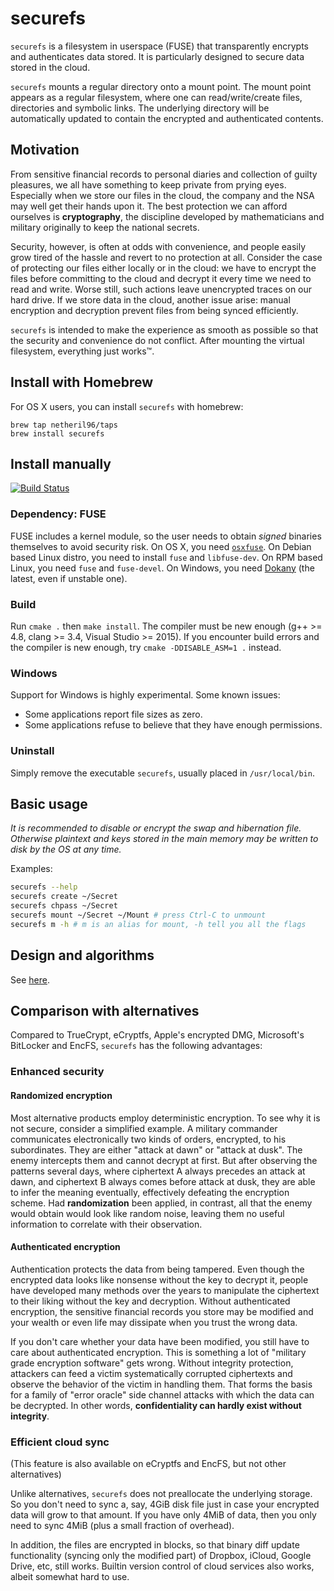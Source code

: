 # securefs

`securefs` is a filesystem in userspace (FUSE) that transparently encrypts and authenticates data stored. It is particularly designed to secure data stored in the cloud.

`securefs` mounts a regular directory onto a mount point. The mount point appears as a regular filesystem, where one can read/write/create files, directories and symbolic links. The underlying directory will be automatically updated to contain the encrypted and authenticated contents.

## Motivation

From sensitive financial records to personal diaries and collection of guilty pleasures, we all have something to keep private from prying eyes. Especially when we store our files in the cloud, the company and the NSA may well get their hands upon it. The best protection we can afford ourselves is **cryptography**, the discipline developed by mathematicians and military originally to keep the national secrets.

Security, however, is often at odds with convenience, and people easily grow tired of the hassle and revert to no protection at all. Consider the case of protecting our files either locally or in the cloud: we have to encrypt the files before committing to the cloud and decrypt it every time we need to read and write. Worse still, such actions leave unencrypted traces on our hard drive. If we store data in the cloud, another issue arise: manual encryption and decryption prevent files from being synced efficiently.

`securefs` is intended to make the experience as smooth as possible so that the security and convenience do not conflict. After mounting the virtual filesystem, everything just works&#8482;.

## Install with Homebrew

For OS X users, you can install `securefs` with homebrew:

```
brew tap netheril96/taps
brew install securefs
```

## Install manually

[![Build Status](https://api.travis-ci.org/netheril96/securefs.svg?branch=master)](https://travis-ci.org/netheril96/securefs)

### Dependency: FUSE

FUSE includes a kernel module, so the user needs to obtain *signed* binaries themselves to avoid security risk. On OS X, you need [`osxfuse`](https://osxfuse.github.io). On Debian based Linux distro, you need to install `fuse` and `libfuse-dev`. On RPM based Linux, you need `fuse` and `fuse-devel`. On Windows, you need [Dokany](https://github.com/dokan-dev/dokany/releases) (the latest, even if unstable one).

### Build

Run `cmake .` then `make install`. The compiler must be new enough (g++ >= 4.8, clang >= 3.4, Visual Studio >= 2015). If you encounter build errors and the compiler is new enough, try `cmake -DDISABLE_ASM=1 .` instead.

### Windows

Support for Windows is highly experimental. Some known issues:

* Some applications report file sizes as zero.
* Some applications refuse to believe that they have enough permissions.

### Uninstall

Simply remove the executable `securefs`, usually placed in `/usr/local/bin`.

## Basic usage

*It is recommended to disable or encrypt the swap and hibernation file. Otherwise plaintext and keys stored in the main memory may be written to disk by the OS at any time.*

Examples:

```bash
securefs --help
securefs create ~/Secret
securefs chpass ~/Secret
securefs mount ~/Secret ~/Mount # press Ctrl-C to unmount
securefs m -h # m is an alias for mount, -h tell you all the flags
```

## Design and algorithms

See [here](docs/design.md).

## Comparison with alternatives

Compared to TrueCrypt, eCryptfs, Apple's encrypted DMG, Microsoft's BitLocker and EncFS, `securefs` has the following advantages:

### Enhanced security

#### Randomized encryption

Most alternative products employ deterministic encryption. To see why it is not secure, consider a simplified example. A military commander communicates electronically two kinds of orders, encrypted, to his subordinates. They are either "attack at dawn" or "attack at dusk". The enemy intercepts them and cannot decrypt at first. But after observing the patterns several days, where ciphertext A always precedes an attack at dawn, and ciphertext B always comes before attack at dusk, they are able to infer the meaning eventually, effectively defeating the encryption scheme. Had **randomization** been applied, in contrast, all that the enemy would obtain would look like random noise, leaving them no useful information to correlate with their observation.

#### Authenticated encryption

Authentication protects the data from being tampered. Even though the encrypted data looks like nonsense without the key to decrypt it, people have developed many methods over the years to manipulate the ciphertext to their liking without the key and decryption. Without authenticated encryption, the sensitive financial records you store may be modified and your wealth or even life may dissipate when you trust the wrong data.

If you don't care whether your data have been modified, you still have to care about authenticated encryption. This is something a lot of "military grade encryption software" gets wrong. Without integrity protection, attackers can feed a victim systematically corrupted ciphertexts and observe the behavior of the victim in handling them. That forms the basis for a family of "error oracle" side channel attacks with which the data can be decrypted. In other words, **confidentiality can hardly exist without integrity**.

### Efficient cloud sync

(This feature is also available on eCryptfs and EncFS, but not other alternatives)

Unlike alternatives, `securefs` does not preallocate the underlying storage. So you don't need to sync a, say, 4GiB disk file just in case your encrypted data will grow to that amount. If you have only 4MiB of data, then you only need to sync 4MiB (plus a small fraction of overhead).

In addition, the files are encrypted in blocks, so that binary diff update functionality (syncing only the modified part) of Dropbox, iCloud, Google Drive, etc, still works. Builtin version control of cloud services also works, albeit somewhat hard to use.

